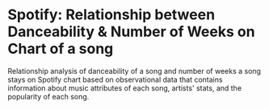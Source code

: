 # Spotify: Relationship between Danceability & Number of Weeks on Chart of a song
Relationship analysis of danceability of a song and number of weeks a song stays on Spotify chart based on observational data that contains information about music attributes of each song, artists' stats, and the popularity of each song.
